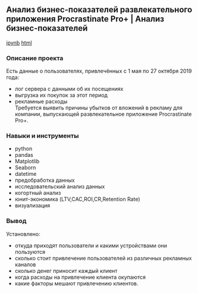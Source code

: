 ## Анализ бизнес-показателей развлекательного приложения Procrastinate Pro+ |  Анализ бизнес-показателей  
[ipynb]() [html]()
### Описание проекта   
Есть данные о пользователях, привлечённых с 1 мая по 27 октября 2019 года:  
- лог сервера с данными об их посещениях  
- выгрузка их покупок за этот период  
- рекламные расходы  
Требуется выявить причины убытков от вложений в рекламу для компании, выпускающей развлекательное приложение Procrastinate Pro+.
### Навыки и инструменты  
- python  
- pandas  
- Matplotlib  
- Seaborn  
- datetime 
- предобработка данных
- исследовательский анализ данных   
- когортный анализ    
- юнит-экономика (LTV,CAC,ROI,CR,Retention Rate)  
- визуализация  
### Вывод  
Установлено:  
- откуда приходят пользователи и какими устройствами они пользуются  
- сколько стоит привлечение пользователей из различных рекламных каналов 
- сколько денег приносит каждый клиент  
- когда расходы на привлечение клиента окупаются  
- какие факторы мешают привлечению клиентов.
